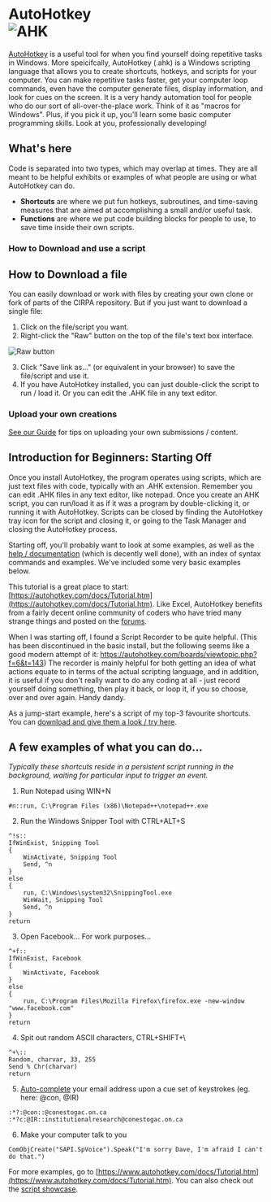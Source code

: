 AutoHotkey			
![AHK](https://www.autohotkey.com/assets/images/ahk-logo-no-text241x78-180.png)
=======

[AutoHotkey](https://autohotkey.com/) is a useful tool for when you find yourself doing repetitive tasks in Windows. More speicifcally, AutoHotkey (.ahk) is a Windows scripting language that allows you to create shortcuts, hotkeys, and scripts for your computer. You can make repetitive tasks faster, get your computer loop commands, even have the computer generate files, display information, and look for cues on the screen. It is a very handy automation tool for people who do our sort of all-over-the-place work.  Think of it as "macros for Windows". Plus, if you pick it up, you'll learn some basic computer programming skills. Look at you, professionally developing!

## What's here
Code is separated into two types, which may overlap at times. They are all meant to be helpful exhibits or examples of what people are using or what AutoHotkey can do.
* **Shortcuts** are where we put fun hotkeys, subroutines, and time-saving measures that are aimed at accomplishing a small and/or useful task.
* **Functions** are where we put code building blocks for people to use, to save time inside their own scripts.

### How to Download and use a script
## How to Download a file
You can easily download or work with files by creating your own clone or fork of parts of the CIRPA repository. But if you just want to download a single file:
1. Click on the file/script you want.
2. Right-click the "Raw" button on the top of the file's text box interface.

![Raw button](https://www.dropbox.com/s/fyt1qz0qeqjn0vf/GitHub-RawButton.png?raw=1)

3. Click "Save link as..." (or equivalent in your browser) to save the file/script and use it.
4. If you have AutoHotkey installed, you can just double-click the script to run / load it. Or you can edit the .AHK file in any text editor.

### Upload your own creations
[See our Guide](../Guide.md#how-to-contribute-your-own-creations) for tips on uploading your own submissions / content. 

## Introduction for Beginners: Starting Off
Once you install AutoHotkey, the program operates using scripts, which are just text files with code, typically with an .AHK extension. Remember you can edit .AHK files in any text editor, like notepad. Once you create an AHK script, you can run/load it as if it was a program by double-clicking it, or running it with AutoHotkey. Scripts can be closed by finding the AutoHotkey tray icon for the script and closing it, or going to the Task Manager and closing the AutoHotkey process.

Starting off, you'll probably want to look at some examples, as well as the [help / documentation](https://www.autohotkey.com/docs/AutoHotkey.htm) (which is decently well done), with an index of syntax commands and examples. We've included some very basic examples below.

This tutorial is a great place to start: [https://autohotkey.com/docs/Tutorial.htm](https://autohotkey.com/docs/Tutorial.htm). Like Excel, AutoHotkey benefits from a fairly decent online community of coders who have tried many strange things and posted on the [forums](https://autohotkey.com/boards/).

When I was starting off, I found a Script Recorder to be quite helpful. (This has been discontinued in the basic install, but the following seems like a good modern attempt of it: https://autohotkey.com/boards/viewtopic.php?f=6&t=143) The recorder is mainly helpful for both getting an idea of what actions equate to in terms of the actual scripting language, and in addition, it is useful if you don't really want to do any coding at all - just record yourself doing something, then play it back, or loop it, if you so choose, over and over again. Handy dandy. 

As a jump-start example, here's a script of my top-3 favourite shortcuts. You can [download and give them a look / try here](https://www.dropbox.com/s/wdnjjg313pjneff/Handy%20Shortcuts.ahk?raw=1). 

## A few examples of what you can do...
*Typically these shortcuts reside in a persistent script running in the background, waiting for particular input to trigger an event.*

1. Run Notepad using WIN+N
~~~~
#n::run, C:\Program Files (x86)\Notepad++\notepad++.exe
~~~~

2. Run the Windows Snipper Tool with CTRL+ALT+S
~~~~
^!s::
IfWinExist, Snipping Tool
{
	WinActivate, Snipping Tool
	Send, ^n
}
else
{
	run, C:\Windows\system32\SnippingTool.exe
	WinWait, Snipping Tool
	Send, ^n
}
return
~~~~

3. Open Facebook... For work purposes...
~~~~
^+f::
IfWinExist, Facebook
{
	WinActivate, Facebook
}
else
{
	run, C:\Program Files\Mozilla Firefox\firefox.exe -new-window "www.facebook.com"
}
return
~~~~

4. Spit out random ASCII characters, CTRL+SHIFT+\
~~~~
^+\::
Random, charvar, 33, 255
Send % Chr(charvar)
return
~~~~

5. [Auto-complete](https://www.autohotkey.com/docs/Hotstrings.htm) your email address upon a cue set of keystrokes (eg. here: @con, @IR)
~~~~
:*?:@con::@conestogac.on.ca
:*?c:@IR::institutionalresearch@conestogac.on.ca
~~~~

6. Make your computer talk to you
~~~~
ComObjCreate("SAPI.SpVoice").Speak("I'm sorry Dave, I'm afraid I can't do that.")
~~~~

For more examples, go to [https://www.autohotkey.com/docs/Tutorial.htm](https://www.autohotkey.com/docs/Tutorial.htm). You can also check out the [script showcase](https://www.autohotkey.com/docs/scripts/).
